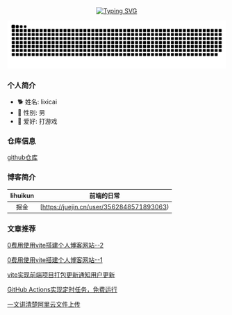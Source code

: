 <div align="center">
  <a href="https://blog.sunguoqi.com/">
    <img src="https://readme-typing-svg.demolab.com?font=Fira+Code&pause=1000&color=024EF7&width=435&lines=你不会困，写代码就不会困了&center=true&size=27" alt="Typing SVG" />
  </a>
</div>

![](https://github.com/lihuikun/lihuikun/blob/output/github-contribution-grid-snake.svg)

### 个人简介
- 🐕 姓名: lixicai
- 👦 性别: 男
- 🥑 爱好: 打游戏

### 仓库信息
[github仓库](https://github.com/LxcCoder/LxcCoder)   

### 博客简介

| lihuikun| 前端的日常 |
| :----:| :----: | 
| 掘金 | [https://juejin.cn/user/3562848571893063)| 

### 文章推荐

[0费用使用vite搭建个人博客网站--2](https://juejin.cn/post/7372577541113298956)

[0费用使用vite搭建个人博客网站--1](https://juejin.cn/post/7371373024241795091)

[vite实现前端项目打包更新通知用户更新](https://juejin.cn/post/7372463538680905740)

[GitHub Actions实现定时任务，免费运行](https://juejin.cn/post/7371319684841897995)

[一文讲清楚阿里云文件上传](https://juejin.cn/post/7356445125451120675)

